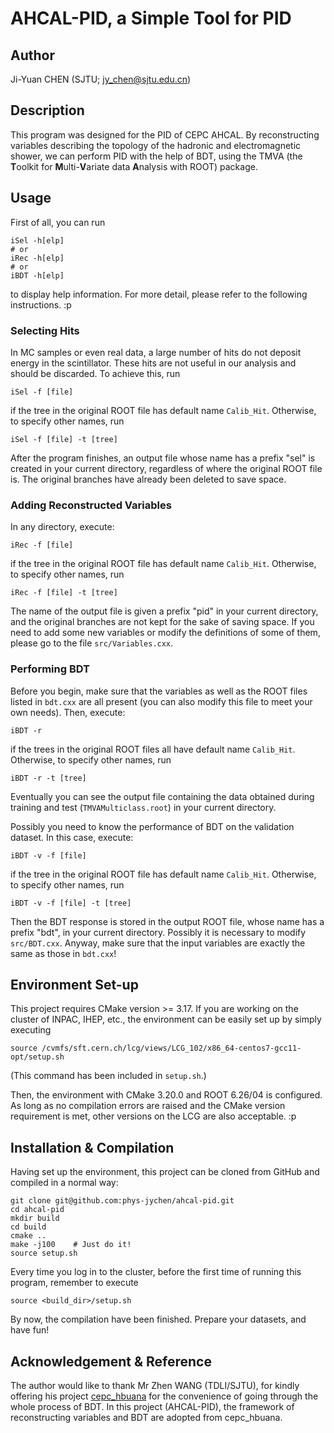 # AHCAL-PID, a Simple Tool for PID

## Author
Ji-Yuan CHEN (SJTU; <jy_chen@sjtu.edu.cn>)

## Description
This program was designed for the PID of CEPC AHCAL.  By reconstructing variables describing the topology of the hadronic and electromagnetic shower, we can perform PID with the help of BDT, using the TMVA (the **T**oolkit for **M**ulti-**V**ariate data **A**nalysis with ROOT) package.

## Usage
First of all, you can run
```shell
iSel -h[elp]
# or
iRec -h[elp]
# or
iBDT -h[elp]
```
to display help information.  For more detail, please refer to the following instructions. :p

### Selecting Hits
In MC samples or even real data, a large number of hits do not deposit energy in the scintillator.  These hits are not useful in our analysis and should be discarded.  To achieve this, run
```shell
iSel -f [file]
```
if the tree in the original ROOT file has default name `Calib_Hit`.  Otherwise, to specify other names, run
```shell
iSel -f [file] -t [tree]
```

After the program finishes, an output file whose name has a prefix "sel" is created in your current directory, regardless of where the original ROOT file is.  The original branches have already been deleted to save space.

### Adding Reconstructed Variables
In any directory, execute:
```shell
iRec -f [file]
```
if the tree in the original ROOT file has default name `Calib_Hit`.  Otherwise, to specify other names, run
```shell
iRec -f [file] -t [tree]
```

The name of the output file is given a prefix "pid" in your current directory, and the original branches are not kept for the sake of saving space.  If you need to add some new variables or modify the definitions of some of them, please go to the file `src/Variables.cxx`.

### Performing BDT
Before you begin, make sure that the variables as well as the ROOT files listed in `bdt.cxx` are all present (you can also modify this file to meet your own needs).  Then, execute:
```shell
iBDT -r
```
if the trees in the original ROOT files all have default name `Calib_Hit`.  Otherwise, to specify other names, run
```shell
iBDT -r -t [tree]
```

Eventually you can see the output file containing the data obtained during training and test (`TMVAMulticlass.root`) in your current directory.

Possibly you need to know the performance of BDT on the validation dataset.  In this case, execute:
```shell
iBDT -v -f [file]
```
if the tree in the original ROOT file has default name `Calib_Hit`.  Otherwise, to specify other names, run
```shell
iBDT -v -f [file] -t [tree]
```

Then the BDT response is stored in the output ROOT file, whose name has a prefix "bdt", in your current directory.  Possibly it is necessary to modify `src/BDT.cxx`.  Anyway, make sure that the input variables are exactly the same as those in `bdt.cxx`!

## Environment Set-up
This project requires CMake version >= 3.17.  If you are working on the cluster of INPAC, IHEP, etc., the environment can be easily set up by simply executing
```shell
source /cvmfs/sft.cern.ch/lcg/views/LCG_102/x86_64-centos7-gcc11-opt/setup.sh
```
(This command has been included in `setup.sh`.)

Then, the environment with CMake 3.20.0 and ROOT 6.26/04 is configured.  As long as no compilation errors are raised and the CMake version requirement is met, other versions on the LCG are also acceptable. :p

## Installation & Compilation
Having set up the environment, this project can be cloned from GitHub and compiled in a normal way:
```shell
git clone git@github.com:phys-jychen/ahcal-pid.git
cd ahcal-pid
mkdir build
cd build
cmake ..
make -j100    # Just do it!
source setup.sh
```

Every time you log in to the cluster, before the first time of running this program, remember to execute
```shell
source <build_dir>/setup.sh
```

By now, the compilation have been finished.  Prepare your datasets, and have fun!

## Acknowledgement & Reference
The author would like to thank Mr Zhen WANG (TDLI/SJTU), for kindly offering his project [cepc\_hbuana](https://github.com/wangz1996/cepc_hbuana) for the convenience of going through the whole process of BDT.  In this project (AHCAL-PID), the framework of reconstructing variables and BDT are adopted from cepc\_hbuana.
